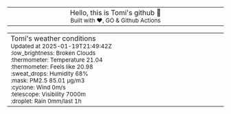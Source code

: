 
<div align="center">
<table>
<tbody>
<td align="center">
<img width="2000" height="0"><br>
Hello, this is Tomi's github 👋<br>
<sup>Built with ❤️, GO & Github Actions</sup><br>
<img width="2000" height="0">
</td>
</tbody>
</table>
</div>
<table>
<tbody>
<td align="left">
<img width="2000" height="0"><br>
Tomi's weather conditions<br>
<sup>Updated at 2025-01-19T21:49:42Z</sup><br>
<sup>:low_brightness: Broken Clouds</sup><br>
<sup>:thermometer: Temperature 21.04 </sup><br>
<sup>:thermometer: Feels like 20.98</sup><br>
<sup>:sweat_drops: Humidity 68%</sup><br>
<sup>:mask: PM2.5 85.01 μg/m3</sup><br>
<sup>:cyclone: Wind 0m/s </sup><br>
<sup>:telescope: Visibility 7000m </sup><br>
<sup>:droplet: Rain 0mm/last 1h </sup><br>
<img width="2000" height="0">
</td>
<td align="left">
<img width="2000" height="0"><br>
<br>
<img width="2000" height="0">
</td>
</tbody>
</table>
</div>
    